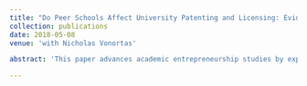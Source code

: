 ```yaml
---
title: "Do Peer Schools Affect University Patenting and Licensing: Evidence from China"
collection: publications
date: 2018-05-08
venue: 'with Nicholas Vonortas'

abstract: 'This paper advances academic entrepreneurship studies by exploring how peer schools affect university patenting and licensing behaviors. The study argues that due to the competitive nature of the university environment, inter-university relationships are similar to inter-firm relationships and peer schools also have effect on each other’s entrepreneurial behavior such as university patenting and licensing behavior. Utilizing patenting information on 501 Chinese university between 2007 and 2015, our empirical results confirm that peer schools have positive effect on university patenting activities, and geographical and organizational proximity exert a stronger peer influence on the focal university patenting activities.'

---
```

